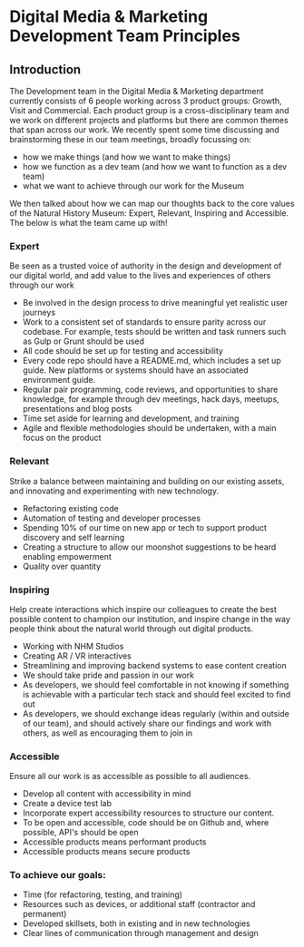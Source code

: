 # Digital Media & Marketing Development Team Principles

## Introduction

The Development team in the Digital Media & Marketing department currently consists of 6 people working across 3 product groups: Growth, Visit and Commercial. Each product group is a cross-disciplinary team and we work on different projects and platforms but there are common themes that span across our work. We recently spent some time discussing and brainstorming these in our team meetings, broadly focussing on:

* how we make things (and how we want to make things)
* how we function as a dev team (and how we want to function as a dev team)
* what we want to achieve through our work for the Museum

We then talked about how we can map our thoughts back to the core values of the Natural History Museum: Expert, Relevant, Inspiring and Accessible. The below is what the team came up with!

### Expert
Be seen as a trusted voice of authority in the design and development of our digital world, and add value to the lives and  experiences of others through our work
-	Be involved in the design process to drive meaningful yet realistic user journeys
-	Work to a consistent set of standards to ensure parity across our codebase.  For example, tests should be written and task runners such as Gulp or Grunt should be used
- All code should be set up for testing and accessibility
- Every code repo should have a README.md, which includes a set up guide. New platforms or systems should have an associated environment guide.
-	Regular pair programming, code reviews, and opportunities to share knowledge, for example through dev meetings, hack days, meetups, presentations and blog posts
-	Time set aside for learning and development, and training
- Agile and flexible methodologies should be undertaken, with a main focus on the product

### Relevant
Strike a balance between maintaining and building on our existing assets, and innovating and experimenting with new technology.
-	Refactoring existing code
-	Automation of testing and developer processes
-	Spending 10% of our time on new app or tech to support product discovery and self learning
-	Creating a structure to allow our moonshot suggestions to be heard enabling empowerment
- Quality over quantity

### Inspiring
Help create interactions which inspire our colleagues to create the best possible content to champion our institution, and inspire change in the way people think about the natural world through out digital products.
-	Working with NHM Studios
-	Creating AR / VR interactives
-	Streamlining and improving backend systems to ease content creation
- We should take pride and passion in our work
- As developers, we should feel comfortable in not knowing if something is achievable with a particular tech stack and should feel excited to find out
- As developers, we should exchange ideas regularly (within and outside of our team), and should actively share our findings and work with others, as well as encouraging them to join in

### Accessible
Ensure all our work is as accessible as possible to all audiences.
-	Develop all content with accessibility in mind
-	Create a device test lab
-	Incorporate expert accessibility resources to structure our content.
- To be open and accessible, code should be on Github and, where possible, API's should be open
- Accessible products means performant products
- Accessible products means secure products


### To achieve our goals:
-	Time (for refactoring, testing, and training)
-	Resources such as devices, or additional staff (contractor and permanent)
-	Developed skillsets, both in existing and in new technologies
-	Clear lines of communication through management and design
